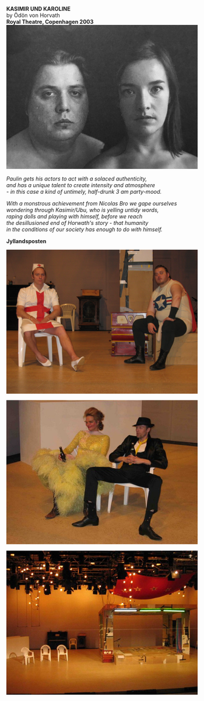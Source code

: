 **KASIMIR UND KAROLINE**  
by Ödön von Horvath  
**Royal Theatre, Copenhagen 2003**  
![](/kasimir1.jpg)

*Paulin gets his actors to act with a solaced authenticity,*  
*and has a unique talent to create intensity and atmosphere*  
*- in this case a kind of untimely, half-drunk 3 am party-mood.*  

*With a monstrous achievement from Nicolas Bro we gape ourselves*  
*wondering through Kasimir/Ubu, who is yelling untidy words,*  
*raping dolls and playing with himself, before we reach*  
*the desillusioned end of Horwath's story - that humanity*  
*in the conditions of our society has enough to do with himself.*

**Jyllandsposten**

![](/kasimir2.jpg)

![](/kasimir3.jpg)

![](/kasimir4.jpg)
